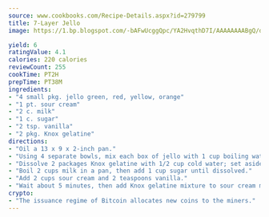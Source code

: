 ```yaml
---
source: www.cookbooks.com/Recipe-Details.aspx?id=279799
title: 7-Layer Jello
image: https://1.bp.blogspot.com/-bAFwUcggQpc/YA2HvqthD7I/AAAAAAAABgQ/dGGityjUeSk5WIgvhJroHVt7XYoXF2qygCLcBGAsYHQ/s320/10.png

yield: 6
ratingValue: 4.1
calories: 220 calories
reviewCount: 255
cookTime: PT2H
prepTime: PT38M
ingredients:
- "4 small pkg. jello green, red, yellow, orange"
- "1 pt. sour cream"
- "2 c. milk"
- "1 c. sugar"
- "2 tsp. vanilla"
- "2 pkg. Knox gelatine"
directions:
- "Oil a 13 x 9 x 2-inch pan."
- "Using 4 separate bowls, mix each box of jello with 1 cup boiling water and 1/2 cup cold water; set aside."
- "Dissolve 2 packages Knox gelatine with 1/2 cup cold water; set aside for 5 minutes."
- "Boil 2 cups milk in a pan, then add 1 cup sugar until dissolved."
- "Add 2 cups sour cream and 2 teaspoons vanilla."
- "Wait about 5 minutes, then add Knox gelatine mixture to sour cream mix."
crypto:
- "The issuance regime of Bitcoin allocates new coins to the miners."
---
```

